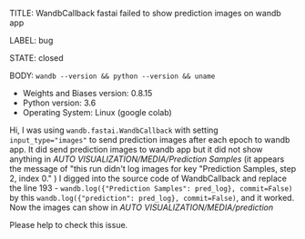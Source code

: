 TITLE:
WandbCallback fastai failed to show prediction images on wandb app

LABEL:
bug

STATE:
closed

BODY:
`wandb --version && python --version && uname`

* Weights and Biases version: 0.8.15
* Python version: 3.6
* Operating System: Linux (google colab)

Hi,
I was using `wandb.fastai.WandbCallback` with setting `input_type="images"` to send prediction images after each epoch to wandb app. It did send prediction images to wandb app but it did not show anything in _AUTO VISUALIZATION/MEDIA/Prediction Samples_ 
(it appears the message of "this run didn't log images for key "Prediction Samples, step 2, index 0." )
I digged into the source code of WandbCallback and replace the line 193 - `wandb.log({"Prediction Samples": pred_log}, commit=False)` by this `wandb.log({"prediction": pred_log}, commit=False)`, and it worked. Now the images can show in _AUTO VISUALIZATION/MEDIA/prediction_

Please help to check this issue. 



